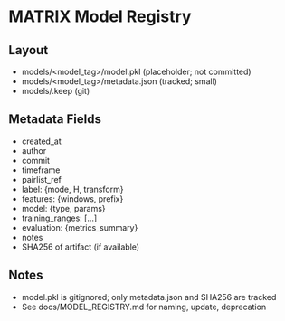 # MATRIX Model Registry

## Layout
- models/<model_tag>/model.pkl (placeholder; not committed)
- models/<model_tag>/metadata.json (tracked; small)
- models/.keep (git)

## Metadata Fields
- created_at
- author
- commit
- timeframe
- pairlist_ref
- label: {mode, H, transform}
- features: {windows, prefix}
- model: {type, params}
- training_ranges: [...]
- evaluation: {metrics_summary}
- notes
- SHA256 of artifact (if available)

## Notes
- model.pkl is gitignored; only metadata.json and SHA256 are tracked
- See docs/MODEL_REGISTRY.md for naming, update, deprecation
